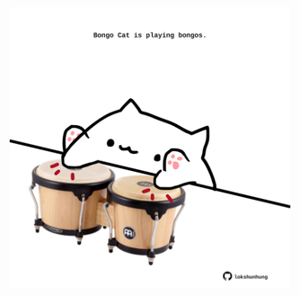 <!-- built at 03/11/2022, 01:29:11 UTC -->
<p align="center">
  <img width="500" height="500" src="./ReadmeImage.svg">
</p>
